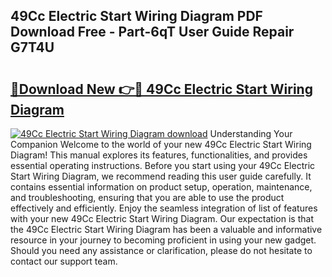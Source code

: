 ## 49Cc Electric Start Wiring Diagram PDF Download Free - Part-6qT User Guide Repair G7T4U

# <h2><a href="http://dfqffa.blite.top/?on=49Cc+Electric+Start+Wiring+Diagram">🔗Download New 👉🔴 49Cc Electric Start Wiring Diagram</a></h2>

[![49Cc Electric Start Wiring Diagram download](https://i.imgur.com/lujVjoI.png)](http://dfqffa.blite.top/?on=49Cc+Electric+Start+Wiring+Diagram)
Understanding Your Companion Welcome to the world of your new 49Cc Electric Start Wiring Diagram! This manual explores its features, functionalities, and provides essential operating instructions. Before you start using your 49Cc Electric Start Wiring Diagram, we recommend reading this user guide carefully. It contains essential information on product setup, operation, maintenance, and troubleshooting, ensuring that you are able to use the product effectively and efficiently. Enjoy the seamless integration of list of features with your new 49Cc Electric Start Wiring Diagram. Our expectation is that the 49Cc Electric Start Wiring Diagram has been a valuable and informative resource in your journey to becoming proficient in using your new gadget. Should you need any assistance or clarification, please do not hesitate to contact our support team.

